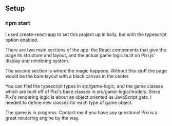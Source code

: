 ## Setup

### npm start

I used create-react-app to set this project up initially, but with the typescript option enabled.

There are two main sections of the app: the React components that give the page its structure and layout, and the actual game logic built on Pixi.js' display and rendering system.

The second section is where the magic happens. Without this stuff the page would be the bare layout with a black canvas in the center.

You can find the typsecript types in src/game-logic, and the game classes which are built off of Pixi's base classes in src/game-logic/models. Since Pixi's rendering logic is about as object oriented as JavaScript gets, I needed to define new classes for each type of game object.

The game is in progress. Contact me if you have any questions! Pixi is a great rendering engine by the way.
